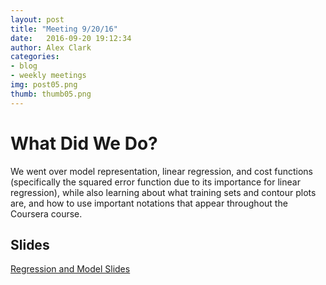 ```yaml
---
layout: post
title: "Meeting 9/20/16"
date: 	2016-09-20 19:12:34
author: Alex Clark
categories:
- blog
- weekly meetings
img: post05.png
thumb: thumb05.png
---
```


# What Did We Do?

We went over model representation, linear regression, and cost functions (specifically the squared error function due to its importance for linear regression), while also learning about what training sets and contour plots are, and how to use important notations that appear throughout the Coursera course.

## Slides

[Regression and Model Slides](https://docs.google.com/presentation/d/1qX7rltRX7yeBwdSYoLZZGapIGktC619Sjdas1PtaUmw/edit?usp=sharing)

[hampden]: https://github.com/jekyll/jekyll